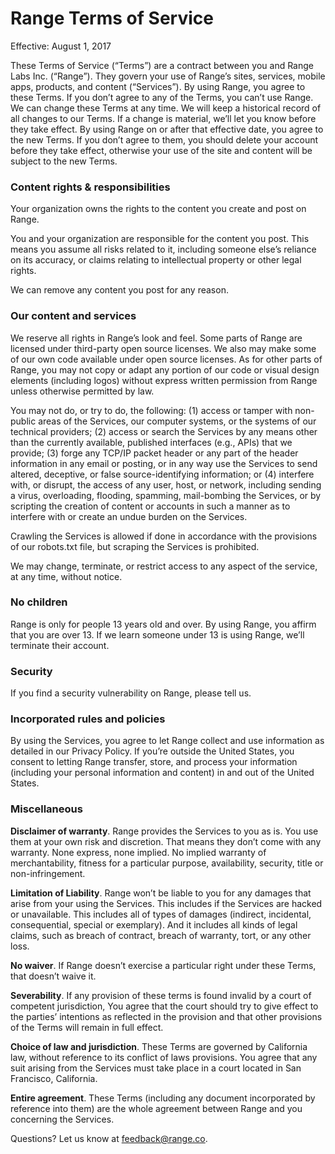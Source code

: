 # Range Terms of Service

Effective: August 1, 2017

These Terms of Service (“Terms”) are a contract between you and Range Labs Inc. (“Range”). They
govern your use of Range’s sites, services, mobile apps, products, and content (“Services”). By
using Range, you agree to these Terms. If you don’t agree to any of the Terms, you can’t use Range.
We can change these Terms at any time. We will keep a historical record of all changes to our Terms.
If a change is material, we’ll let you know before they take effect. By using Range on or after that
effective date, you agree to the new Terms. If you don’t agree to them, you should delete your
account before they take effect, otherwise your use of the site and content will be subject to the
new Terms.

### Content rights & responsibilities

Your organization owns the rights to the content you create and post on Range.

You and your organization are responsible for the content you post. This means you assume all risks
related to it, including someone else’s reliance on its accuracy, or claims relating to intellectual
property or other legal rights.

We can remove any content you post for any reason.

### Our content and services

We reserve all rights in Range’s look and feel. Some parts of Range are licensed under third-party
open source licenses. We also may make some of our own code available under open source licenses. As
for other parts of Range, you may not copy or adapt any portion of our code or visual design
elements (including logos) without express written permission from Range unless otherwise permitted
by law.

You may not do, or try to do, the following: (1) access or tamper with non-public areas of the
Services, our computer systems, or the systems of our technical providers; (2) access or search the
Services by any means other than the currently available, published interfaces (e.g., APIs) that we
provide; (3) forge any TCP/IP packet header or any part of the header information in any email or
posting, or in any way use the Services to send altered, deceptive, or false source-identifying
information; or (4) interfere with, or disrupt, the access of any user, host, or network, including
sending a virus, overloading, flooding, spamming, mail-bombing the Services, or by scripting the
creation of content or accounts in such a manner as to interfere with or create an undue burden on
the Services.

Crawling the Services is allowed if done in accordance with the provisions of our robots.txt file,
but scraping the Services is prohibited.

We may change, terminate, or restrict access to any aspect of the service, at any time, without
notice.

### No children

Range is only for people 13 years old and over. By using Range, you affirm that you are over 13. If
we learn someone under 13 is using Range, we’ll terminate their account.

### Security

If you find a security vulnerability on Range, please tell us.

### Incorporated rules and policies

By using the Services, you agree to let Range collect and use information as detailed in our Privacy
Policy. If you’re outside the United States, you consent to letting Range transfer, store, and
process your information (including your personal information and content) in and out of the United
States.

### Miscellaneous

**Disclaimer of warranty**. Range provides the Services to you as is. You use them at your own risk
and discretion. That means they don’t come with any warranty. None express, none implied. No implied
warranty of merchantability, fitness for a particular purpose, availability, security, title or
non-infringement.

**Limitation of Liability**. Range won’t be liable to you for any damages that arise from your using
the Services. This includes if the Services are hacked or unavailable. This includes all of types of
damages (indirect, incidental, consequential, special or exemplary). And it includes all kinds of
legal claims, such as breach of contract, breach of warranty, tort, or any other loss.

**No waiver**. If Range doesn’t exercise a particular right under these Terms, that doesn’t waive
it.

**Severability**. If any provision of these terms is found invalid by a court of competent
jurisdiction, You agree that the court should try to give effect to the parties’ intentions as
reflected in the provision and that other provisions of the Terms will remain in full effect.

**Choice of law and jurisdiction**. These Terms are governed by California law, without reference to
its conflict of laws provisions. You agree that any suit arising from the Services must take place
in a court located in San Francisco, California.

**Entire agreement**. These Terms (including any document incorporated by reference into them) are
the whole agreement between Range and you concerning the Services.

Questions? Let us know at [feedback@range.co](mailto:feedback@range.co).
